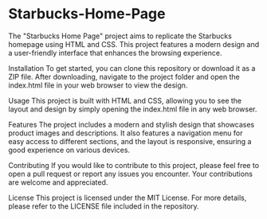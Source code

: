 # Starbucks-Home-Page
The "Starbucks Home Page" project aims to replicate the Starbucks homepage using HTML and CSS. This project features a modern design and a user-friendly interface that enhances the browsing experience.

Installation
To get started, you can clone this repository or download it as a ZIP file. After downloading, navigate to the project folder and open the index.html file in your web browser to view the design.

Usage
This project is built with HTML and CSS, allowing you to see the layout and design by simply opening the index.html file in any web browser.

Features
The project includes a modern and stylish design that showcases product images and descriptions. It also features a navigation menu for easy access to different sections, and the layout is responsive, ensuring a good experience on various devices.

Contributing
If you would like to contribute to this project, please feel free to open a pull request or report any issues you encounter. Your contributions are welcome and appreciated.

License
This project is licensed under the MIT License. For more details, please refer to the LICENSE file included in the repository.
